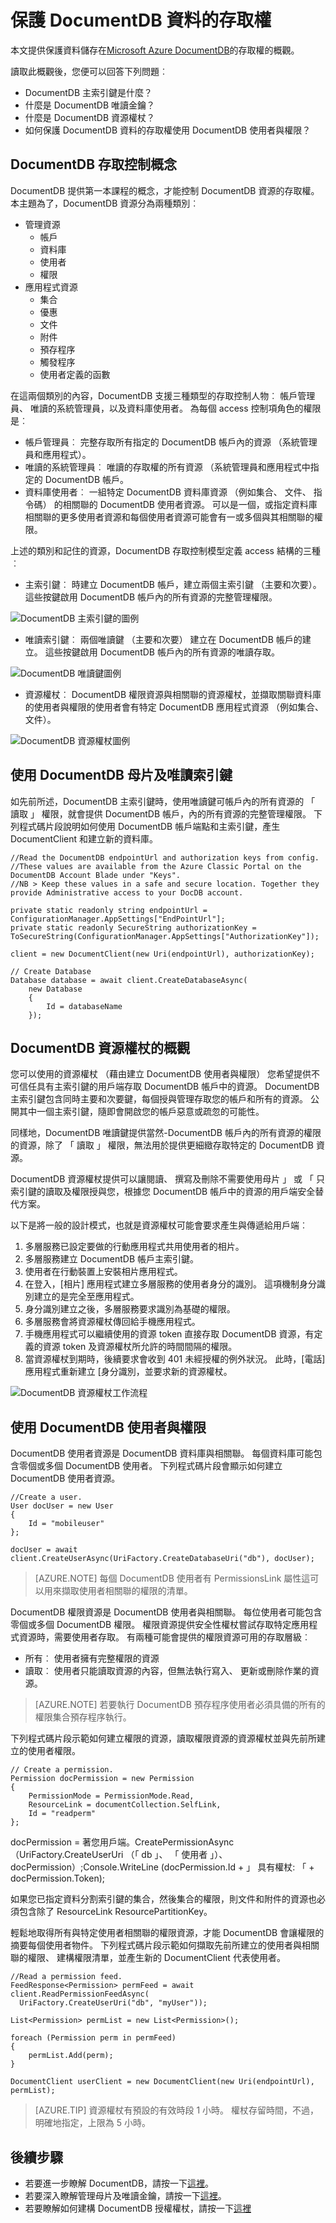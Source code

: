 <properties 
    pageTitle="瞭解如何安全存取資料 DocumentDB |Microsoft Azure" 
    description="深入瞭解存取控制概念中 DocumentDB，包括主索引鍵、 唯讀鍵、 使用者和權限。" 
    services="documentdb" 
    authors="kiratp" 
    manager="jhubbard" 
    editor="monicar" 
    documentationCenter=""/>

<tags 
    ms.service="documentdb" 
    ms.workload="data-services" 
    ms.tgt_pltfrm="na" 
    ms.devlang="na" 
    ms.topic="article" 
    ms.date="09/19/2016" 
    ms.author="kipandya"/>

# <a name="securing-access-to-documentdb-data"></a>保護 DocumentDB 資料的存取權

本文提供保護資料儲存在[Microsoft Azure DocumentDB](https://azure.microsoft.com/services/documentdb/)的存取權的概觀。

讀取此概觀後，您便可以回答下列問題︰  

-   DocumentDB 主索引鍵是什麼？
-   什麼是 DocumentDB 唯讀金鑰？
-   什麼是 DocumentDB 資源權杖？
-   如何保護 DocumentDB 資料的存取權使用 DocumentDB 使用者與權限？

## <a name="documentdb-access-control-concepts"></a>DocumentDB 存取控制概念

DocumentDB 提供第一本課程的概念，才能控制 DocumentDB 資源的存取權。  本主題為了，DocumentDB 資源分為兩種類別︰

- 管理資源
    - 帳戶
    - 資料庫
    - 使用者
    - 權限
- 應用程式資源
    - 集合
    - 優惠
    - 文件
    - 附件
    - 預存程序
    - 觸發程序
    - 使用者定義的函數

在這兩個類別的內容，DocumentDB 支援三種類型的存取控制人物︰ 帳戶管理員、 唯讀的系統管理員，以及資料庫使用者。  為每個 access 控制項角色的權限是︰
 
- 帳戶管理員︰ 完整存取所有指定的 DocumentDB 帳戶內的資源 （系統管理員和應用程式）。
- 唯讀的系統管理員︰ 唯讀的存取權的所有資源 （系統管理員和應用程式中指定的 DocumentDB 帳戶。 
- 資料庫使用者︰ 一組特定 DocumentDB 資料庫資源 （例如集合、 文件、 指令碼） 的相關聯的 DocumentDB 使用者資源。  可以是一個，或指定資料庫相關聯的更多使用者資源和每個使用者資源可能會有一或多個與其相關聯的權限。

上述的類別和記住的資源，DocumentDB 存取控制模型定義 access 結構的三種︰

- 主索引鍵︰ 時建立 DocumentDB 帳戶，建立兩個主索引鍵 （主要和次要）。  這些按鍵啟用 DocumentDB 帳戶內的所有資源的完整管理權限。

![DocumentDB 主索引鍵的圖例](./media/documentdb-secure-access-to-data/masterkeys.png)

- 唯讀索引鍵︰ 兩個唯讀鍵 （主要和次要） 建立在 DocumentDB 帳戶的建立。  這些按鍵啟用 DocumentDB 帳戶內的所有資源的唯讀存取。

![DocumentDB 唯讀鍵圖例](./media/documentdb-secure-access-to-data/readonlykeys.png)

- 資源權杖︰ DocumentDB 權限資源與相關聯的資源權杖，並擷取關聯資料庫的使用者與權限的使用者會有特定 DocumentDB 應用程式資源 （例如集合、 文件）。

![DocumentDB 資源權杖圖例](./media/documentdb-secure-access-to-data/resourcekeys.png)

## <a name="working-with-documentdb-master-and-read-only-keys"></a>使用 DocumentDB 母片及唯讀索引鍵

如先前所述，DocumentDB 主索引鍵時，使用唯讀鍵可帳戶內的所有資源的 「 讀取 」 權限，就會提供 DocumentDB 帳戶，內的所有資源的完整管理權限。  下列程式碼片段說明如何使用 DocumentDB 帳戶端點和主索引鍵，產生 DocumentClient 和建立新的資料庫。 

    //Read the DocumentDB endpointUrl and authorization keys from config.
    //These values are available from the Azure Classic Portal on the DocumentDB Account Blade under "Keys".
    //NB > Keep these values in a safe and secure location. Together they provide Administrative access to your DocDB account.
    
    private static readonly string endpointUrl = ConfigurationManager.AppSettings["EndPointUrl"];
    private static readonly SecureString authorizationKey = ToSecureString(ConfigurationManager.AppSettings["AuthorizationKey"]);
        
    client = new DocumentClient(new Uri(endpointUrl), authorizationKey);
    
    // Create Database
    Database database = await client.CreateDatabaseAsync(
        new Database
        {
            Id = databaseName
        });


## <a name="overview-of-documentdb-resource-tokens"></a>DocumentDB 資源權杖的概觀

您可以使用的資源權杖 （藉由建立 DocumentDB 使用者與權限） 您希望提供不可信任具有主索引鍵的用戶端存取 DocumentDB 帳戶中的資源。 DocumentDB 主索引鍵包含同時主要和次要鍵，每個授與管理存取您的帳戶和所有的資源。 公開其中一個主索引鍵，隨即會開啟您的帳戶惡意或疏忽的可能性。 

同樣地，DocumentDB 唯讀鍵提供當然-DocumentDB 帳戶內的所有資源的權限的資源，除了 「 讀取 」 權限，無法用於提供更細緻存取特定的 DocumentDB 資源。

DocumentDB 資源權杖提供可以讓閱讀、 撰寫及刪除不需要使用母片 」 或 「 只索引鍵的讀取及權限授與您，根據您 DocumentDB 帳戶中的資源的用戶端安全替代方案。

以下是將一般的設計模式，也就是資源權杖可能會要求產生與傳遞給用戶端︰

1. 多層服務已設定要做的行動應用程式共用使用者的相片。
2. 多層服務建立 DocumentDB 帳戶主索引鍵。
3. 使用者在行動裝置上安裝相片應用程式。 
4. 在登入，[相片] 應用程式建立多層服務的使用者身分的識別。 這項機制身分識別建立的是完全至應用程式。
5. 身分識別建立之後，多層服務要求識別為基礎的權限。
6. 多層服務會將資源權杖傳回給手機應用程式。
7. 手機應用程式可以繼續使用的資源 token 直接存取 DocumentDB 資源，有定義的資源 token 及資源權杖所允許的時間間隔的權限。 
8. 當資源權杖到期時，後續要求會收到 401 未經授權的例外狀況。  此時，[電話] 應用程式重新建立 [身分識別，並要求新的資源權杖。

![DocumentDB 資源權杖工作流程](./media/documentdb-secure-access-to-data/resourcekeyworkflow.png)

## <a name="working-with-documentdb-users-and-permissions"></a>使用 DocumentDB 使用者與權限
DocumentDB 使用者資源是 DocumentDB 資料庫與相關聯。  每個資料庫可能包含零個或多個 DocumentDB 使用者。  下列程式碼片段會顯示如何建立 DocumentDB 使用者資源。

    //Create a user.
    User docUser = new User
    {
        Id = "mobileuser"
    };

    docUser = await client.CreateUserAsync(UriFactory.CreateDatabaseUri("db"), docUser);

> [AZURE.NOTE] 每個 DocumentDB 使用者有 PermissionsLink 屬性這可以用來擷取使用者相關聯的權限的清單。

DocumentDB 權限資源是 DocumentDB 使用者與相關聯。  每位使用者可能包含零個或多個 DocumentDB 權限。  權限資源提供安全性權杖嘗試存取特定應用程式資源時，需要使用者存取。
有兩種可能會提供的權限資源可用的存取層級︰

- 所有︰ 使用者擁有完整權限的資源
- 讀取︰ 使用者只能讀取資源的內容，但無法執行寫入、 更新或刪除作業的資源。


> [AZURE.NOTE] 若要執行 DocumentDB 預存程序使用者必須具備的所有的權限集合預存程序執行。


下列程式碼片段示範如何建立權限的資源，讀取權限資源的資源權杖並與先前所建立的使用者權限。

    // Create a permission.
    Permission docPermission = new Permission
    {
        PermissionMode = PermissionMode.Read,
        ResourceLink = documentCollection.SelfLink,
        Id = "readperm"
    };
            
  docPermission = 著您用戶端。CreatePermissionAsync （UriFactory.CreateUserUri （「 db 」、 「 使用者 」）、 docPermission）;Console.WriteLine (docPermission.Id + 」 具有權杖: 「 + docPermission.Token);
  
如果您已指定資料分割索引鍵的集合，然後集合的權限，則文件和附件的資源也必須包含除了 ResourceLink ResourcePartitionKey。

輕鬆地取得所有與特定使用者相關聯的權限資源，才能 DocumentDB 會讓權限的摘要每個使用者物件。  下列程式碼片段示範如何擷取先前所建立的使用者與相關聯的權限、 建構權限清單，並產生新的 DocumentClient 代表使用者。

    //Read a permission feed.
    FeedResponse<Permission> permFeed = await client.ReadPermissionFeedAsync(
      UriFactory.CreateUserUri("db", "myUser"));

    List<Permission> permList = new List<Permission>();
      
    foreach (Permission perm in permFeed)
    {
        permList.Add(perm);
    }
            
    DocumentClient userClient = new DocumentClient(new Uri(endpointUrl), permList);

> [AZURE.TIP] 資源權杖有預設的有效時段 1 小時。  權杖存留時間，不過，明確地指定，上限為 5 小時。

## <a name="next-steps"></a>後續步驟

- 若要進一步瞭解 DocumentDB，請按一下[這裡](http://azure.com/docdb)。
- 若要深入瞭解管理母片及唯讀金鑰，請按一下[這裡](documentdb-manage-account.md)。
- 若要瞭解如何建構 DocumentDB 授權權杖，請按一下[這裡](https://msdn.microsoft.com/library/azure/dn783368.aspx)
 
